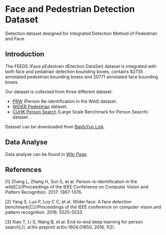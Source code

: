 # Face and Pedestrian Detection Dataset
Detection dataset designed for Integrated Detection Method of Pedestrian and Face.

## Introduction
The FEEDS (Face pEdestrain dEtection DataSet) dataset is integrated with both face and pedatrian detection bounding boxes, contains 82735 annotated pedestrian bounding boxes and 20771 annotated face bounding boxes. 

Our dataset is collected from three different dataset:
- [PRW](http://www.liangzheng.com.cn/Project/project_prw.html) (Person Re-identification in the Wild) dataset.
- [WIDER Pedestrian](http://wider-challenge.org/terms_and_conditions_2018.html) dataset.
- [CUHK Person Search](http://www.ee.cuhk.edu.hk/~xgwang/PS/dataset.html) (Large Scale Benchmark for Person Search) dataset.

Dataset can be downloaded from [BaiduYun Link](https://pan.baidu.com/s/1bbCfi7XKv64xGwc5yZnIKA).

## Data Analyse
Data analyse can be found in [Wiki Page](https://github.com/neverland7D/Face-and-Pedestrian-Detection-Dataset/wiki/Data-Info).

## References
[1]	Zheng L, Zhang H, Sun S, et al. Person re-identification in the wild[C]//Proceedings of the IEEE Conference on Computer Vision and Pattern Recognition. 2017: 1367-1376.


[2]	Yang S, Luo P, Loy C C, et al. Wider face: A face detection benchmark[C]//Proceedings of the IEEE conference on computer vision and pattern recognition. 2016: 5525-5533.


[3]	Xiao T, Li S, Wang B, et al. End-to-end deep learning for person search[J]. arXiv preprint arXiv:1604.01850, 2016, 1(2).
